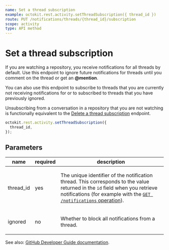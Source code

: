 ```yaml
---
name: Set a thread subscription
example: octokit.rest.activity.setThreadSubscription({ thread_id })
route: PUT /notifications/threads/{thread_id}/subscription
scope: activity
type: API method
---
```


# Set a thread subscription

If you are watching a repository, you receive notifications for all threads by default. Use this endpoint to ignore future notifications for threads until you comment on the thread or get an **@mention**.

You can also use this endpoint to subscribe to threads that you are currently not receiving notifications for or to subscribed to threads that you have previously ignored.

Unsubscribing from a conversation in a repository that you are not watching is functionally equivalent to the [Delete a thread subscription](https://docs.github.com/rest/reference/activity#delete-a-thread-subscription) endpoint.

```js
octokit.rest.activity.setThreadSubscription({
  thread_id,
});
```

## Parameters

<table>
  <thead>
    <tr>
      <th>name</th>
      <th>required</th>
      <th>description</th>
    </tr>
  </thead>
  <tbody>
    <tr><td>thread_id</td><td>yes</td><td>

The unique identifier of the notification thread. This corresponds to the value returned in the `id` field when you retrieve notifications (for example with the [`GET /notifications` operation](https://docs.github.com/rest/reference/activity#list-notifications-for-the-authenticated-user)).

</td></tr>
<tr><td>ignored</td><td>no</td><td>

Whether to block all notifications from a thread.

</td></tr>
  </tbody>
</table>

See also: [GitHub Developer Guide documentation](https://docs.github.com/rest/reference/activity#set-a-thread-subscription).

